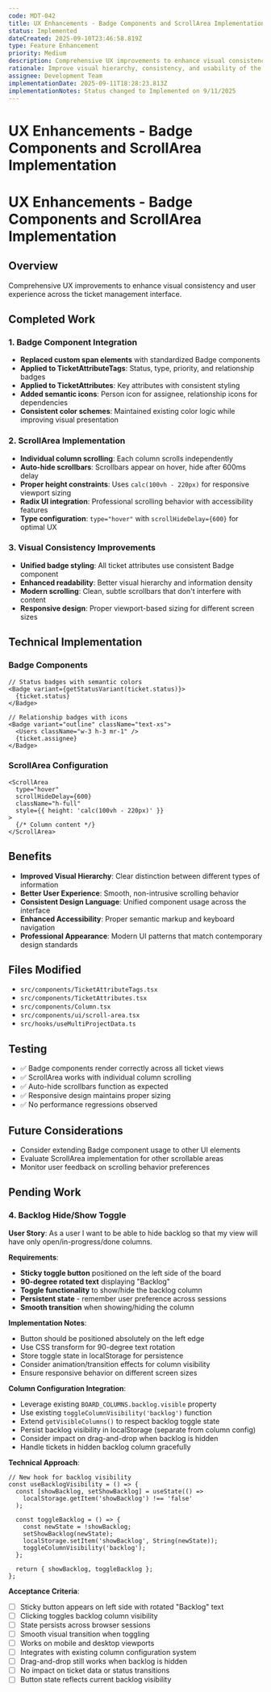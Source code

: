 ```yaml
---
code: MDT-042
title: UX Enhancements - Badge Components and ScrollArea Implementation
status: Implemented
dateCreated: 2025-09-10T23:46:58.819Z
type: Feature Enhancement
priority: Medium
description: Comprehensive UX improvements to enhance visual consistency and user experience across the ticket management interface
rationale: Improve visual hierarchy, consistency, and usability of the ticket board interface through modern UI components and better scrolling behavior
assignee: Development Team
implementationDate: 2025-09-11T18:28:23.813Z
implementationNotes: Status changed to Implemented on 9/11/2025
---
```



# UX Enhancements - Badge Components and ScrollArea Implementation

# UX Enhancements - Badge Components and ScrollArea Implementation

## Overview
Comprehensive UX improvements to enhance visual consistency and user experience across the ticket management interface.

## Completed Work

### 1. Badge Component Integration
- **Replaced custom span elements** with standardized Badge components
- **Applied to TicketAttributeTags**: Status, type, priority, and relationship badges
- **Applied to TicketAttributes**: Key attributes with consistent styling
- **Added semantic icons**: Person icon for assignee, relationship icons for dependencies
- **Consistent color schemes**: Maintained existing color logic while improving visual presentation

### 2. ScrollArea Implementation
- **Individual column scrolling**: Each column scrolls independently
- **Auto-hide scrollbars**: Scrollbars appear on hover, hide after 600ms delay
- **Proper height constraints**: Uses `calc(100vh - 220px)` for responsive viewport sizing
- **Radix UI integration**: Professional scrolling behavior with accessibility features
- **Type configuration**: `type="hover"` with `scrollHideDelay={600}` for optimal UX

### 3. Visual Consistency Improvements
- **Unified badge styling**: All ticket attributes use consistent Badge component
- **Enhanced readability**: Better visual hierarchy and information density
- **Modern scrolling**: Clean, subtle scrollbars that don't interfere with content
- **Responsive design**: Proper viewport-based sizing for different screen sizes

## Technical Implementation

### Badge Components
```tsx
// Status badges with semantic colors
<Badge variant={getStatusVariant(ticket.status)}>
  {ticket.status}
</Badge>

// Relationship badges with icons
<Badge variant="outline" className="text-xs">
  <Users className="w-3 h-3 mr-1" />
  {ticket.assignee}
</Badge>
```

### ScrollArea Configuration
```tsx
<ScrollArea 
  type="hover" 
  scrollHideDelay={600}
  className="h-full" 
  style={{ height: 'calc(100vh - 220px)' }}
>
  {/* Column content */}
</ScrollArea>
```

## Benefits
- **Improved Visual Hierarchy**: Clear distinction between different types of information
- **Better User Experience**: Smooth, non-intrusive scrolling behavior
- **Consistent Design Language**: Unified component usage across the interface
- **Enhanced Accessibility**: Proper semantic markup and keyboard navigation
- **Professional Appearance**: Modern UI patterns that match contemporary design standards

## Files Modified
- `src/components/TicketAttributeTags.tsx`
- `src/components/TicketAttributes.tsx`
- `src/components/Column.tsx`
- `src/components/ui/scroll-area.tsx`
- `src/hooks/useMultiProjectData.ts`

## Testing
- ✅ Badge components render correctly across all ticket views
- ✅ ScrollArea works with individual column scrolling
- ✅ Auto-hide scrollbars function as expected
- ✅ Responsive design maintains proper sizing
- ✅ No performance regressions observed

## Future Considerations
- Consider extending Badge component usage to other UI elements
- Evaluate ScrollArea implementation for other scrollable areas
- Monitor user feedback on scrolling behavior preferences

## Pending Work

### 4. Backlog Hide/Show Toggle
**User Story**: As a user I want to be able to hide backlog so that my view will have only open/in-progress/done columns.

**Requirements**:
- **Sticky toggle button** positioned on the left side of the board
- **90-degree rotated text** displaying "Backlog"
- **Toggle functionality** to show/hide the backlog column
- **Persistent state** - remember user preference across sessions
- **Smooth transition** when showing/hiding the column

**Implementation Notes**:
- Button should be positioned absolutely on the left edge
- Use CSS transform for 90-degree text rotation
- Store toggle state in localStorage for persistence
- Consider animation/transition effects for column visibility
- Ensure responsive behavior on different screen sizes

**Column Configuration Integration**:
- Leverage existing `BOARD_COLUMNS.backlog.visible` property
- Use existing `toggleColumnVisibility('backlog')` function
- Extend `getVisibleColumns()` to respect backlog toggle state
- Persist backlog visibility in localStorage (separate from column config)
- Consider impact on drag-and-drop when backlog is hidden
- Handle tickets in hidden backlog column gracefully

**Technical Approach**:
```tsx
// New hook for backlog visibility
const useBacklogVisibility = () => {
  const [showBacklog, setShowBacklog] = useState(() => 
    localStorage.getItem('showBacklog') !== 'false'
  );
  
  const toggleBacklog = () => {
    const newState = !showBacklog;
    setShowBacklog(newState);
    localStorage.setItem('showBacklog', String(newState));
    toggleColumnVisibility('backlog');
  };
  
  return { showBacklog, toggleBacklog };
};
```

**Acceptance Criteria**:
- [ ] Sticky button appears on left side with rotated "Backlog" text
- [ ] Clicking toggles backlog column visibility
- [ ] State persists across browser sessions
- [ ] Smooth visual transition when toggling
- [ ] Works on mobile and desktop viewports
- [ ] Integrates with existing column configuration system
- [ ] Drag-and-drop still works when backlog is hidden
- [ ] No impact on ticket data or status transitions
- [ ] Button state reflects current backlog visibility